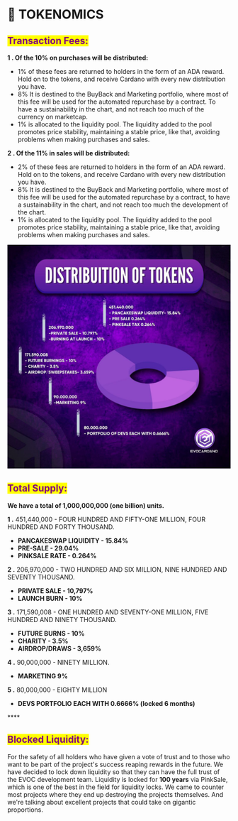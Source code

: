 # 🎯 TOKENOMICS

## <mark style="color:purple;">Transaction Fees:</mark>

**1 .  Of the 10% on purchases will be distributed:**

* 1% of these fees are returned to holders in the form of an ADA reward. Hold on to the tokens, and receive Cardano with every new distribution you have.
* 8% It is destined to the BuyBack and Marketing portfolio, where most of this fee will be used for the automated repurchase by a contract. To have a sustainability in the chart, and not reach too much of the currency on marketcap.
* &#x20;1% is allocated to the liquidity pool. The liquidity added to the pool promotes price stability, maintaining a stable price, like that, avoiding problems when making purchases and sales.

**2 .  Of the 11% in sales will be distributed:**

* 2% of these fees are returned to holders in the form of an ADA reward. Hold on to the tokens, and receive Cardano with every new distribution you have.
* 8% It is destined to the BuyBack and Marketing portfolio, where most of this fee will be used for the automated repurchase by a contract, to have a sustainability in the chart, and not reach too much the development of the chart.
* &#x20;1% is allocated to the liquidity pool. The liquidity added to the pool promotes price stability, maintaining a stable price, like that, avoiding problems when making purchases and sales.

![](.gitbook/assets/photo1647910884.jpeg)

## <mark style="color:purple;">Total Supply:</mark>

**We have a total of 1,000,000,000 (one billion) units.**

**1 .**  451,440,000 - FOUR HUNDRED AND FIFTY-ONE MILLION, FOUR HUNDRED AND FORTY THOUSAND.

* **PANCAKESWAP LIQUIDITY - 15.84%**
* **PRE-SALE - 29.04%**
* **PINKSALE RATE - 0.264%**                                              &#x20;

**2 .** 206,970,000 - TWO HUNDRED AND SIX MILLION, NINE HUNDRED AND SEVENTY THOUSAND.

* **PRIVATE SALE - 10,797%**
* **LAUNCH BURN - 10%**

**3 .** 171,590,008 - ONE HUNDRED AND SEVENTY-ONE MILLION, FIVE HUNDRED AND NINETY THOUSAND.

* **FUTURE BURNS - 10%**
* **CHARITY - 3.5%**
* **AIRDROP/DRAWS - 3,659%**

**4 .** 90,000,000 - NINETY MILLION.

* **MARKETING 9%**

**5 .**  80,000,000 - EIGHTY MILLION

* **DEVS PORTFOLIO EACH WITH 0.6666% (locked 6 months)**

&#x20;****&#x20;

## <mark style="color:purple;">Blocked Liquidity:</mark>

For the safety of all holders who have given a vote of trust and to those who want to be part of the project's success reaping rewards in the future. We have decided to lock down liquidity so that they can have the full trust of the EVOC development team. Liquidity is locked for **100 years** via PinkSale, which is one of the best in the field for liquidity locks. We came to counter most projects where they end up destroying the projects themselves. And we're talking about excellent projects that could take on gigantic proportions.
